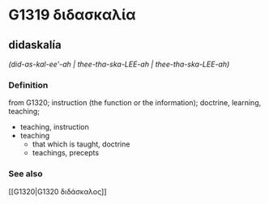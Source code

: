 # G1319 διδασκαλία

## didaskalía

_(did-as-kal-ee'-ah | thee-tha-ska-LEE-ah | thee-tha-ska-LEE-ah)_

### Definition

from G1320; instruction (the function or the information); doctrine, learning, teaching; 

- teaching, instruction
- teaching
  - that which is taught, doctrine
  - teachings, precepts

### See also

[[G1320|G1320 διδάσκαλος]]
